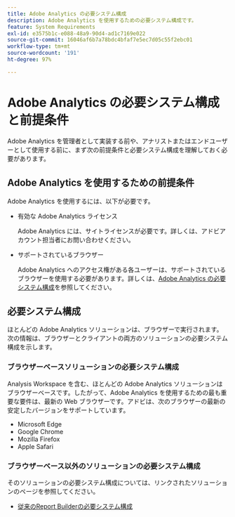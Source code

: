 ```yaml
---
title: Adobe Analytics の必要システム構成
description: Adobe Analytics を使用するための必要システム構成です。
feature: System Requirements
exl-id: e3575b1c-e088-48a9-90d4-ad1c7169e022
source-git-commit: 16046af6b7a78bdc4bfaf7e5ec7d05c55f2ebc01
workflow-type: tm+mt
source-wordcount: '191'
ht-degree: 97%

---
```


# Adobe Analytics の必要システム構成と前提条件

Adobe Analytics を管理者として実装する前や、アナリストまたはエンドユーザーとして使用する前に、まず次の前提条件と必要システム構成を理解しておく必要があります。

## Adobe Analytics を使用するための前提条件

Adobe Analytics を使用するには、以下が必要です。

* 有効な Adobe Analytics ライセンス

  Adobe Analytics には、サイトライセンスが必要です。詳しくは、アドビアカウント担当者にお問い合わせください。

* サポートされているブラウザー

  Adobe Analytics へのアクセス権がある各ユーザーは、サポートされているブラウザーを使用する必要があります。詳しくは、[Adobe Analytics の必要システム構成](https://experienceleague.adobe.com/docs/analytics/analyze/admin-overview/sys-reqs.html?lang=ja)を参照してください。

## 必要システム構成

ほとんどの Adobe Analytics ソリューションは、ブラウザーで実行されます。次の情報は、ブラウザーとクライアントの両方のソリューションの必要システム構成を示します。

### ブラウザーベースソリューションの必要システム構成

Analysis Workspace を含む、ほとんどの Adobe Analytics ソリューションはブラウザーベースです。したがって、Adobe Analytics を使用するための最も重要な要件は、最新の Web ブラウザーです。アドビは、次のブラウザーの最新の安定したバージョンをサポートしています。

* Microsoft Edge
* Google Chrome
* Mozilla Firefox
* Apple Safari

### ブラウザーベース以外のソリューションの必要システム構成

そのソリューションの必要システム構成については、リンクされたソリューションのページを参照してください。

* [従来のReport Builderの必要システム構成](/help/analyze/legacy-report-builder/setup/system-requirements.md)

